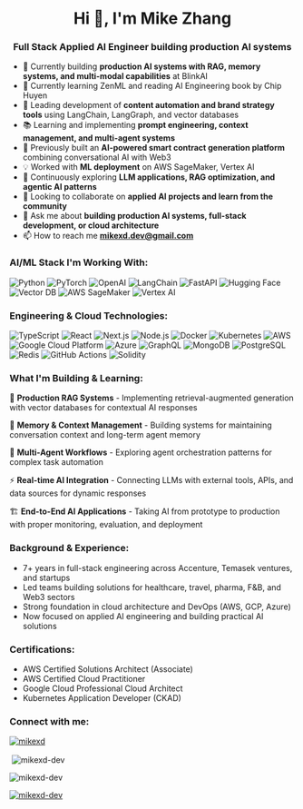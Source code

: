 <h1 align="center">Hi 👋, I'm Mike Zhang</h1>
<h3 align="center">Full Stack Applied AI Engineer building production AI systems</h3>

- 🤖 Currently building **production AI systems with RAG, memory systems, and multi-modal capabilities** at BlinkAI
- 🤖 Currently learning ZenML and reading AI Engineering book by Chip Huyen
- 🚀 Leading development of **content automation and brand strategy tools** using LangChain, LangGraph, and vector databases
- 📚 Learning and implementing **prompt engineering, context management, and multi-agent systems**
- 🔧 Previously built an **AI-powered smart contract generation platform** combining conversational AI with Web3
- 💡 Worked with **ML deployment** on AWS SageMaker, Vertex AI
- 🌱 Continuously exploring **LLM applications, RAG optimization, and agentic AI patterns**
- 👯 Looking to collaborate on **applied AI projects and learn from the community**
- 💬 Ask me about **building production AI systems, full-stack development, or cloud architecture**
- 📫 How to reach me **mikexd.dev@gmail.com**

<h3 align="left">AI/ML Stack I'm Working With:</h3>
<p>
  <img alt="Python" src="https://img.shields.io/badge/-Python-3776AB?style=flat-square&logo=python&logoColor=white" />
  <img alt="PyTorch" src="https://img.shields.io/badge/-PyTorch-EE4C2C?style=flat-square&logo=pytorch&logoColor=white" />
  <img alt="OpenAI" src="https://img.shields.io/badge/-OpenAI-412991?style=flat-square&logo=openai&logoColor=white" />
  <img alt="LangChain" src="https://img.shields.io/badge/-LangChain-1C3C3C?style=flat-square&logo=langchain&logoColor=white" />
  <img alt="FastAPI" src="https://img.shields.io/badge/-FastAPI-009688?style=flat-square&logo=fastapi&logoColor=white" />
  <img alt="Hugging Face" src="https://img.shields.io/badge/-Hugging%20Face-FFD21E?style=flat-square&logo=huggingface&logoColor=black" />
  <img alt="Vector DB" src="https://img.shields.io/badge/-Vector%20DBs-FF6B6B?style=flat-square&logo=database&logoColor=white" />
  <img alt="AWS SageMaker" src="https://img.shields.io/badge/-SageMaker-FF9900?style=flat-square&logo=amazon-aws&logoColor=white" />
  <img alt="Vertex AI" src="https://img.shields.io/badge/-Vertex%20AI-4285F4?style=flat-square&logo=google-cloud&logoColor=white" />
</p>

<h3 align="left">Engineering & Cloud Technologies:</h3>
<p>
  <img alt="TypeScript" src="https://img.shields.io/badge/-TypeScript-007ACC?style=flat-square&logo=typescript&logoColor=white" />
  <img alt="React" src="https://img.shields.io/badge/-React-45b8d8?style=flat-square&logo=react&logoColor=white" />
  <img alt="Next.js" src="https://img.shields.io/badge/-Next.js-000000?style=flat-square&logo=nextdotjs&logoColor=white" />
  <img alt="Node.js" src="https://img.shields.io/badge/-Node.js-43853d?style=flat-square&logo=Node.js&logoColor=white" />
  <img alt="Docker" src="https://img.shields.io/badge/-Docker-46a2f1?style=flat-square&logo=docker&logoColor=white" />
  <img alt="Kubernetes" src="https://img.shields.io/badge/-Kubernetes-326CE5?style=flat-square&logo=kubernetes&logoColor=white" />
  <img alt="AWS" src="https://img.shields.io/badge/-AWS-232F3E?style=flat-square&logo=amazon-aws&logoColor=white" />
  <img alt="Google Cloud Platform" src="https://img.shields.io/badge/-Google_Cloud-1a73e8?style=flat-square&logo=google-cloud&logoColor=white" />
  <img alt="Azure" src="https://img.shields.io/badge/-Azure-0078D4?style=flat-square&logo=microsoft-azure&logoColor=white" />
  <img alt="GraphQL" src="https://img.shields.io/badge/-GraphQL-E10098?style=flat-square&logo=graphql&logoColor=white" />
  <img alt="MongoDB" src="https://img.shields.io/badge/-MongoDB-13aa52?style=flat-square&logo=mongodb&logoColor=white" />
  <img alt="PostgreSQL" src="https://img.shields.io/badge/-PostgreSQL-336791?style=flat-square&logo=postgresql&logoColor=white" />
  <img alt="Redis" src="https://img.shields.io/badge/-Redis-DC382D?style=flat-square&logo=redis&logoColor=white" />
  <img alt="GitHub Actions" src="https://img.shields.io/badge/-Github_Actions-2088FF?style=flat-square&logo=github-actions&logoColor=white" />
  <img alt="Solidity" src="https://img.shields.io/badge/-Solidity-363636?style=flat-square&logo=solidity&logoColor=white" />
</p>

<h3 align="left">What I'm Building & Learning:</h3>

🔨 **Production RAG Systems** - Implementing retrieval-augmented generation with vector databases for contextual AI responses

🧠 **Memory & Context Management** - Building systems for maintaining conversation context and long-term agent memory

🤝 **Multi-Agent Workflows** - Exploring agent orchestration patterns for complex task automation

⚡ **Real-time AI Integration** - Connecting LLMs with external tools, APIs, and data sources for dynamic responses

🏗️ **End-to-End AI Applications** - Taking AI from prototype to production with proper monitoring, evaluation, and deployment

<h3 align="left">Background & Experience:</h3>

- 7+ years in full-stack engineering across Accenture, Temasek ventures, and startups
- Led teams building solutions for healthcare, travel, pharma, F&B, and Web3 sectors
- Strong foundation in cloud architecture and DevOps (AWS, GCP, Azure)
- Now focused on applied AI engineering and building practical AI solutions

<h3 align="left">Certifications:</h3>

- AWS Certified Solutions Architect (Associate)
- AWS Certified Cloud Practitioner
- Google Cloud Professional Cloud Architect
- Kubernetes Application Developer (CKAD)

<h3 align="left">Connect with me:</h3>
<p align="left">
<a href="https://www.linkedin.com/in/mikexd/" target="blank"><img src="https://img.shields.io/badge/LinkedIn-0077B5?style=for-the-badge&logo=linkedin&logoColor=white" alt="mikexd" /></a>
</p>

<p>&nbsp;<img align="center" src="https://github-readme-stats.vercel.app/api?username=mikexd-dev&show_icons=true&locale=en" alt="mikexd-dev" /></p>

<p><img align="center" src="https://github-readme-streak-stats.herokuapp.com/?user=mikexd-dev&" alt="mikexd-dev" /></p>

<p align="left"> <a href="https://github.com/ryo-ma/github-profile-trophy"><img src="https://github-profile-trophy.vercel.app/?username=mikexd-dev" alt="mikexd-dev" /></a> </p>
